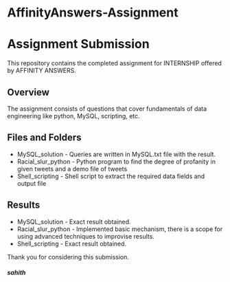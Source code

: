 ﻿# AffinityAnswers-Assignment
# Assignment Submission
This repository contains the completed assignment for INTERNSHIP offered by AFFINITY ANSWERS.

## Overview
The assignment consists of questions that cover fundamentals of data engineering like python, MySQL, scripting, etc.

## Files and Folders
* MySQL_solution - Queries are written in MySQL.txt file with the result.
* Racial_slur_python - Python program to find the degree of profanity in given tweets and a demo file of tweets
* Shell_scripting - Shell script to extract the required data fields and output file

## Results
* MySQL_solution - Exact result obtained.
* Racial_slur_python - Implemented basic mechanism, there is a scope for using advanced techniques to improvise results.
* Shell_scripting - Exact result obtained.


Thank you for considering this submission.
##### sahith
